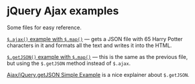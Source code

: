 # jQuery Ajax examples

Some files for easy reference.

[`$.ajax()` example with `$.map()`](https://macloo.github.io/jquery-ajax-examples/ajax-and-map.html) — gets a JSON file with 65 Harry Potter characters in it and formats all the text and writes it into the HTML.

[`$.getJSON()` example with `$.map()`](https://macloo.github.io/jquery-ajax-examples/getJSON-and-map.html) — this is the same as the previous file, but using the `$.getJSON` method instead of `$.ajax`.

[Ajax/jQuery.getJSON Simple Example](https://www.sitepoint.com/ajaxjquery-getjson-simple-example/) is a nice explainer about `$.getJSON`.
